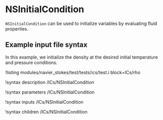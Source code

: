 # NSInitialCondition

`NSInitialCondition` can be used to initialize variables by evaluating fluid properties.

## Example input file syntax

In this example, we initialize the density at the desired initial temperature and pressure conditions.

!listing modules/navier_stokes/test/tests/ics/test.i block=ICs/rho

!syntax description /ICs/NSInitialCondition

!syntax parameters /ICs/NSInitialCondition

!syntax inputs /ICs/NSInitialCondition

!syntax children /ICs/NSInitialCondition
